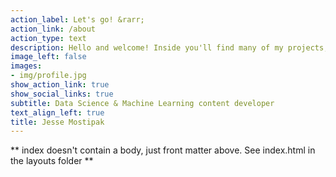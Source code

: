 ```yaml
---
action_label: Let's go! &rarr;
action_link: /about
action_type: text
description: Hello and welcome! Inside you'll find many of my projects, including more data science and machine learning content using both R and Python. I'll also be bringing you along on my foray into the animation program at RISD and how I'm using animation to bring programming, data science, and machine learning concepts to life.
image_left: false
images:
- img/profile.jpg
show_action_link: true
show_social_links: true
subtitle: Data Science & Machine Learning content developer
text_align_left: true
title: Jesse Mostipak
---
```


** index doesn't contain a body, just front matter above.
See index.html in the layouts folder **
